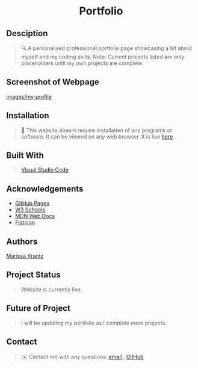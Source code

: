 <h1 align="center">Portfolio</h1>

## Desciption

> 🔍 A personalised professional portfolio page showcasing a bit about myself and my coding skills. Note: Current projects listed are only placeholders until my own projects are complete.

## Screenshot of Webpage

[images/my-profile]()

## Installation

> 💾 This website doesnt require installation of any programs or software. It can be viewed on any web browser. It is live [here](https://marissakrantz.github.io/my-portfolio/).

## Built With

> [Visual Studio Code](https://code.visualstudio.com/)

## Acknowledgements

* [GitHub Pages](https://pages.github.com)
* [W3 Schools](https://www.w3schools.com/)
* [MDN Web Docs](https://developer.mozilla.org/en-US/)
* [Flaticon](https://www.flaticon.com/)

## Authors

[Marissa Krantz](https://github.com/marissakrantz)

## Project Status

> Website is currently live. 

## Future of Project

> I will be updating my portfolio as I complete more projects. 

## Contact
> ✉️ Contact me with any questions: [email](mailto:marissaleak@hotmail.com) , [GitHub](https://github.com/marissakrantz)<br />
